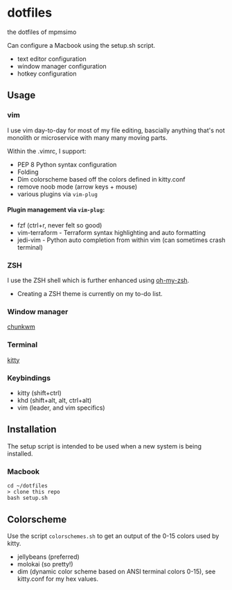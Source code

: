 # dotfiles

the dotfiles of mpmsimo

Can configure a Macbook using the setup.sh script. 
- text editor configuration
- window manager configuration 
- hotkey configuration

## Usage
### vim
I use vim day-to-day for most of my file editing, bascially anything that's not monolith or microservice with many many moving parts.

Within the .vimrc, I support:
* PEP 8 Python syntax configuration
* Folding
* Dim colorscheme based off the colors defined in kitty.conf
* remove noob mode (arrow keys + mouse)
* various plugins via `vim-plug`

#### Plugin management via `vim-plug`:
* fzf (ctrl+r, never felt so good)
* vim-terraform - Terraform syntax highlighting and auto formatting
* jedi-vim - Python auto completion from within vim (can sometimes crash terminal)

### ZSH
I use the ZSH shell which is further enhanced using [oh-my-zsh](https://github.com/robbyrussell/oh-my-zsh).
* Creating a ZSH theme is currently on my to-do list.

### Window manager
[chunkwm](https://github.com/koekeishiya/chunkwm)

### Terminal
[kitty](https://github.com/kovidgoyal/kitty)

### Keybindings
* kitty (shift+ctrl)
* khd (shift+alt, alt, ctrl+alt)
* vim (leader, and vim specifics)

## Installation
The setup script is intended to be used when a new system is being installed. 

### Macbook
```
cd ~/dotfiles
> clone this repo
bash setup.sh
```

## Colorscheme
Use the script `colorschemes.sh` to get an output of the 0-15 colors used by kitty.
- jellybeans (preferred)
- molokai (so pretty!)
- dim (dynamic color scheme based on ANSI terminal colors 0-15), see kitty.conf for my hex values.
